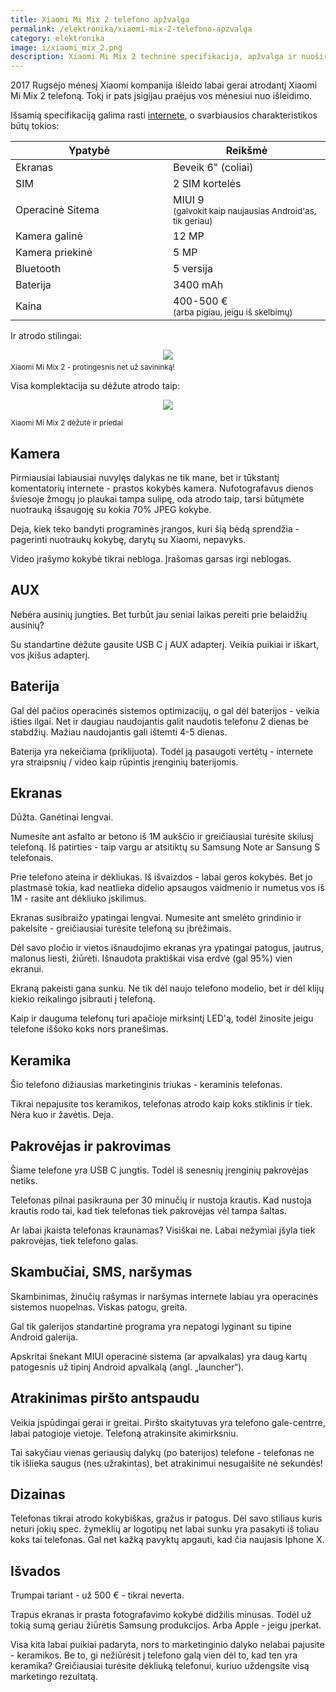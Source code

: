 ```yaml
---
title: Xiaomi Mi Mix 2 telefono apžvalga
permalink: /elektronika/xiaomi-mix-2-telefono-apzvalga
category: elektronika
image: i/xiaomi_mix_2.png
description: Xiaomi Mi Mix 2 techninė specifikacija, apžvalga ir nuoširdus verdiktas ar pirkti ar ne iš praktinės patirties.
---
```


2017 Rugsėjo mėnesį Xiaomi kompanija išleido labai gerai atrodantį Xiaomi Mi Mix 2 telefoną. Tokį ir pats įsigijau praėjus vos mėnesiui nuo išleidimo.

Išsamią specifikaciją galima rasti [internete](https://www.gsmarena.com/xiaomi_mi_mix_2-8529.php), o svarbiausios charakteristikos būtų tokios:

<table width="100%">
  <thead>
    <tr>
      <th width="50%">Ypatybė</th>
      <th>Reikšmė</th>
    </tr>
  </thead>
  <tbody>
    <tr>
      <td>Ekranas</td>
      <td>Beveik 6" (coliai)</td>
    </tr>
    <tr>
      <td>SIM</td>
      <td>2 SIM kortelės</td>
    </tr>
    <tr>
      <td>Operacinė Sitema</td>
      <td>MIUI 9<br/><small>(galvokit kaip naujausias Android'as, tik geriau)</small></td>
    </tr>
    <tr>
      <td>Kamera galinė</td>
      <td>12 MP</td>
    </tr>
    <tr>
      <td>Kamera priekinė</td>
      <td>5 MP</td>
    </tr>
    <tr>
      <td>Bluetooth</td>
      <td>5 versija</td>
    </tr>
    <tr>
      <td>Baterija</td>
      <td>3400 mAh</td>
    </tr>
    <tr>
      <td>Kaina</td>
      <td>400-500 €<br/><small>(arba pigiau, jeigu iš skelbimų)</small></td>
    </tr>
  </tbody>
</table>

Ir atrodo stilingai:

<p style="text-align: center; margin-bottom: 5px">
<img src="/i/xiaomi_mix_2.png" class="img-fluid" />
</p>
<small class="text-muted">Xiaomi Mi Mix 2 - protingesnis net už savininką!</small>


Visa komplektacija su dėžute atrodo taip:

<p style="text-align: center; margin-bottom: 5px">
    <img src="/i/xiamo_mix_2_dezute.jpg" class="img-fluid" />
</p>

<small class="text-muted">Xiaomi Mi Mix 2 dėžutė ir priedai</small>


## Kamera

Pirmiausiai labiausiai nuvylęs dalykas ne tik mane, bet ir tūkstantį komentatorių internete - prastos kokybės kamera. Nufotografavus dienos šviesoje žmogų jo plaukai tampa sulipę, oda atrodo taip, tarsi būtųmėte nuotrauką išsaugoję su kokia 70% JPEG kokybe.

Deja, kiek teko bandyti programinės įrangos, kuri šią bėdą sprendžia - pagerinti nuotraukų kokybę, darytų su Xiaomi, nepavyks.

Video įrašymo kokybė tikrai nebloga. Įrašomas garsas irgi neblogas.

## AUX

Nebėra ausinių jungties. Bet turbūt jau seniai laikas pereiti prie belaidžių ausinių?

Su standartine dėžute gausite USB C į AUX adapterį. Veikia puikiai ir iškart, vos įkišus adapterį.

## Baterija

Gal dėl pačios operacinės sistemos optimizacijų, o gal dėl baterijos - veikia išties ilgai. Net ir daugiau naudojantis galit naudotis telefonu 2 dienas be stabdžių. Mažiau naudojantis gali ištemti 4-5 dienas.

Baterija yra nekeičiama (priklijuota). Todėl ją pasaugoti vertėtų - internete yra straipsnių / video kaip rūpintis įrenginių baterijomis.

## Ekranas

Dūžta. Ganėtinai lengvai.

Numesite ant asfalto ar betono iš 1M aukščio ir greičiausiai turėsite skilusį telefoną. Iš patirties - taip vargu ar atsitiktų su Samsung Note ar Sansung S telefonais.

Prie telefono ateina ir dėkliukas. Iš išvaizdos - labai geros kokybės. Bet jo plastmasė tokia, kad neatlieka didelio apsaugos vaidmenio ir numetus vos iš 1M - rasite ant dėkliuko įskilimus.

Ekranas susibraižo ypatingai lengvai. Numesite ant smelėto grindinio ir pakelsite - greičiausiai turėsite telefoną su įbrėžimais.

Dėl savo pločio ir vietos išnaudojimo ekranas yra ypatingai patogus, jautrus, malonus liesti, žiūrėti. Išnaudota praktiškai visa erdvė (gal 95%) vien ekranui.

Ekraną pakeisti gana sunku. Ne tik dėl naujo telefono modelio, bet ir dėl klijų kiekio reikalingo įsibrauti į telefoną.

Kaip ir dauguma telefonų turi apačioje mirksintį LED'ą, todėl žinosite jeigu telefone iššoko koks nors pranešimas.

## Keramika

Šio telefono dižiausias marketinginis triukas - keraminis telefonas.

Tikrai nepajusite tos keramikos, telefonas atrodo kaip koks stiklinis ir tiek. Nėra kuo ir žavėtis. Deja.

## Pakrovėjas ir pakrovimas

Šiame telefone yra USB C jungtis. Todėl iš senesnių įrenginių pakrovėjas netiks.

Telefonas pilnai pasikrauna per 30 minučių ir nustoja krautis. Kad nustoja krautis rodo tai, kad tiek telefonas tiek pakrovėjas vėl tampa šaltas.

Ar labai įkaista telefonas kraunamas? Visiškai ne. Labai nežymiai įšyla tiek pakrovėjas, tiek telefono galas.

## Skambučiai, SMS, naršymas

Skambinimas, žinučių rašymas ir naršymas internete labiau yra operacinės sistemos nuopelnas. Viskas patogu, greita.

Gal tik galerijos standartinė programa yra nepatogi lyginant su tipine Android galerija.

Apskritai šnekant MIUI operacinė sistema (ar apvalkalas) yra daug kartų patogesnis už tipinį Android apvalkalą (angl. „launcher“).

## Atrakinimas piršto antspaudu

Veikia įspūdingai gerai ir greitai. Piršto skaitytuvas yra telefono gale-centrre, labai patogioje vietoje. Telefoną atrakinsite akimirksniu.

Tai sakyčiau vienas geriausių dalykų (po baterijos) telefone - telefonas ne tik išlieka saugus (nes užrakintas), bet atrakinimui nesugaišite nė sekundės!

## Dizainas

Telefonas tikrai atrodo kokybiškas, gražus ir patogus. Dėl savo stiliaus kuris neturi jokių spec. žymeklių ar logotipų net labai sunku yra pasakyti iš toliau koks tai telefonas. Gal net kažką pavyktų apgauti, kad čia naujasis Iphone X.

## Išvados

Trumpai tariant - už 500 € - tikrai neverta.

Trapus ekranas ir prasta fotografavimo kokybė didžilis minusas. Todėl už tokią sumą geriau žiūrėtis Samsung produkcijos. Arba Apple - jeigu įperkat.

Visa kita labai puikiai padaryta, nors to marketinginio dalyko nelabai pajusite - keramikos. Be to, gi nežiūrėsit į telefono galą vien dėl to, kad ten yra keramika? Greičiausiai turėsite dėkliuką telefonui, kuriuo uždengsite visą marketingo rezultatą.
